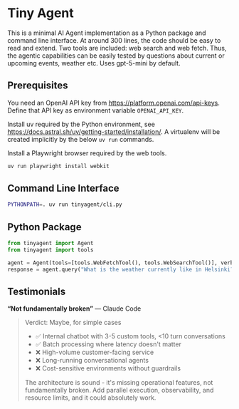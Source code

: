 Tiny Agent
==========

This is a minimal AI Agent implementation as a Python package and
command line interface. At around 300 lines, the code should be easy to
read and extend. Two tools are included: web search and web fetch. Thus,
the agentic capabilities can be easily tested by questions about current
or upcoming events, weather etc. Uses gpt-5-mini by default.

## Prerequisites

You need an OpenAI API key from <https://platform.openai.com/api-keys>.
Define that API key as environment variable `OPENAI_API_KEY`.

Install uv required by the Python environment, see
<https://docs.astral.sh/uv/getting-started/installation/>. A virtualenv
will be created implicitly by the below `uv run` commands.

Install a Playwright browser required by the web tools.

```bash
uv run playwright install webkit
```

## Command Line Interface

```bash
PYTHONPATH=. uv run tinyagent/cli.py
```

## Python Package

```python
from tinyagent import Agent
from tinyagent import tools

agent = Agent(tools=[tools.WebFetchTool(), tools.WebSearchTool()], verbose=True)
response = agent.query("What is the weather currently like in Helsinki?")
```

## Testimonials

**“Not fundamentally broken”** — Claude Code

> Verdict: Maybe, for simple cases
>
> - ✅ Internal chatbot with 3-5 custom tools, <10 turn conversations
> - ✅ Batch processing where latency doesn't matter
> - ❌ High-volume customer-facing service
> - ❌ Long-running conversational agents
> - ❌ Cost-sensitive environments without guardrails
>
> The architecture is sound - it's missing operational features, not
> fundamentally broken. Add parallel execution, observability, and
> resource limits, and it could absolutely work.
